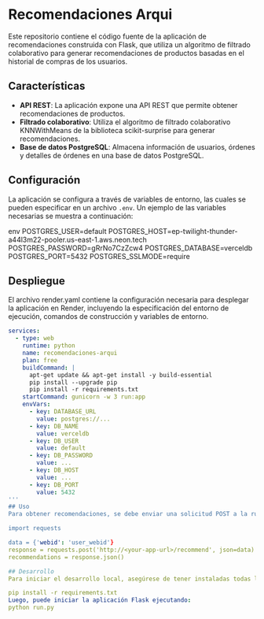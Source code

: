# Recomendaciones Arqui

Este repositorio contiene el código fuente de la aplicación de recomendaciones construida con Flask, que utiliza un algoritmo de filtrado colaborativo para generar recomendaciones de productos basadas en el historial de compras de los usuarios.

## Características

- **API REST**: La aplicación expone una API REST que permite obtener recomendaciones de productos.
- **Filtrado colaborativo**: Utiliza el algoritmo de filtrado colaborativo KNNWithMeans de la biblioteca scikit-surprise para generar recomendaciones.
- **Base de datos PostgreSQL**: Almacena información de usuarios, órdenes y detalles de órdenes en una base de datos PostgreSQL.

## Configuración
La aplicación se configura a través de variables de entorno, las cuales se pueden especificar en un archivo `.env`. Un ejemplo de las variables necesarias se muestra a continuación:

env
POSTGRES_USER=default
POSTGRES_HOST=ep-twilight-thunder-a44l3m22-pooler.us-east-1.aws.neon.tech
POSTGRES_PASSWORD=gRrNo7CzZcw4
POSTGRES_DATABASE=verceldb
POSTGRES_PORT=5432
POSTGRES_SSLMODE=require


## Despliegue
El archivo render.yaml contiene la configuración necesaria para desplegar la aplicación en Render, incluyendo la especificación del entorno de ejecución, comandos de construcción y variables de entorno.
```yaml
services:
  - type: web
    runtime: python
    name: recomendaciones-arqui
    plan: free
    buildCommand: |
      apt-get update && apt-get install -y build-essential
      pip install --upgrade pip
      pip install -r requirements.txt
    startCommand: gunicorn -w 3 run:app
    envVars:
      - key: DATABASE_URL
        value: postgres://...
      - key: DB_NAME
        value: verceldb
      - key: DB_USER
        value: default
      - key: DB_PASSWORD
        value: ...
      - key: DB_HOST
        value: ...
      - key: DB_PORT
        value: 5432
'''
## Uso
Para obtener recomendaciones, se debe enviar una solicitud POST a la ruta /recommend de la API, incluyendo el webid del usuario en el cuerpo de la solicitud.

import requests

data = {'webid': 'user_webid'}
response = requests.post('http://<your-app-url>/recommend', json=data)
recommendations = response.json()

## Desarrollo
Para iniciar el desarrollo local, asegúrese de tener instaladas todas las dependencias especificadas en requirements.txt.

pip install -r requirements.txt
Luego, puede iniciar la aplicación Flask ejecutando:
python run.py
